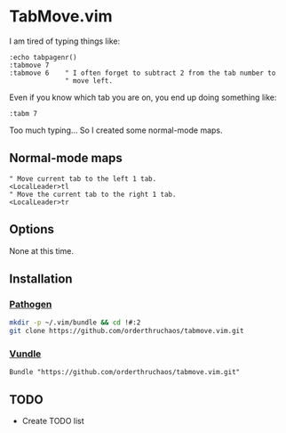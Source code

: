 # TabMove.vim

I am tired of typing things like:

```vim
:echo tabpagenr()
:tabmove 7
:tabmove 6    " I often forget to subtract 2 from the tab number to
              " move left.
```

Even if you know which tab you are on, you end up doing something like:

```vim
:tabm 7
```

Too much typing...  So I created some normal-mode maps.


## Normal-mode maps

```vim
" Move current tab to the left 1 tab.
<LocalLeader>tl
" Move the current tab to the right 1 tab.
<LocalLeader>tr
```


## Options

None at this time.


## Installation


### [Pathogen][1]

```bash
mkdir -p ~/.vim/bundle && cd !#:2
git clone https://github.com/orderthruchaos/tabmove.vim.git
```


### [Vundle][2]

```vim
Bundle "https://github.com/orderthruchaos/tabmove.vim.git"
```


## TODO

  - Create TODO list


  [1]: https://github.com/tpope/vim-pathogen
  [2]: https://github.com/gmarik/Vundle.vim
